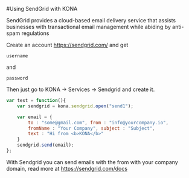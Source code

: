 #Using SendGrid with KONA

SendGrid provides a cloud-based email delivery service that assists businesses with transactional email management while abiding by anti-spam regulations

Create an account https://sendgrid.com/ and get

```
username
```
and

```
password
```

Then just go to KONA -> Services -> Sendgrid and create it.

```js
var test = function(){
    var sendgrid = kona.sendgrid.open("send1");

    var email = {
    	to : "some@gmail.com", from : "info@yourcompany.io",
    	fromName : "Your Company", subject : "Subject",
    	text : "Hi from <b>KONA</b>"
    }
    sendgrid.send(email);
};
```

With Sendgrid you can send emails with the from with your company domain, read more at https://sendgrid.com/docs

